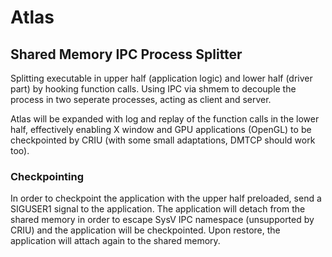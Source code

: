 # Atlas
## Shared Memory IPC Process Splitter

Splitting executable in upper half (application logic) and lower half (driver part) by hooking function calls. Using IPC via shmem to decouple the process in two seperate processes, acting as client and server. 

Atlas will be expanded with log and replay of the function calls in the lower half, effectively enabling X window and GPU applications (OpenGL) to be checkpointed by CRIU (with some small adaptations, DMTCP should work too). 

### Checkpointing
In order to checkpoint the application with the upper half preloaded, send a SIGUSER1 signal to the application. The application will detach from the shared memory in order to escape SysV IPC namespace (unsupported by CRIU) and the application will be checkpointed. Upon restore, the application will attach again to the shared memory.
